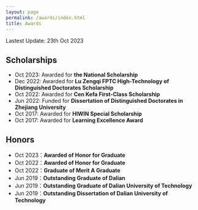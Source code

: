 ```yaml
---
layout: page
permalink: /awards/index.html
title: Awards
---
```


Lastest Update: 23th Oct 2023 

## Scholarships

- Oct 2023: Awarded for **the National Scholarship** <br>
- Dec 2022: Awarded for **Lu Zengqi FPTC High-Technology of Distinguished Doctorates Scholarship** <br>
- Oct 2022: Awarded for **Cen Kefa First-Class Scholarship** <br>
- Jun 2022: Funded for **Dissertation of Distinguished Doctorates in Zhejiang University** <br>
- Oct 2017: Awarded for **HIWIN Special Scholarship** <br>
- Oct 2017: Awarded for **Learning Excellence Award** <br>

## Honors

- Oct 2023：**Awarded of Honor for Graduate**<br>
- Oct 2022：**Awarded of Honor for Graduate**<br>
- Oct 2022：**Graduate of Merit A Graduate**<br>
- Jun 2019：**Outstanding Graduate of Dalian**<br>
- Jun 2019：**Outstanding Graduate of Dalian University of Technology**<br>
- Jun 2019：**Outstanding Dissertation of Dalian University of Technology**<br>
